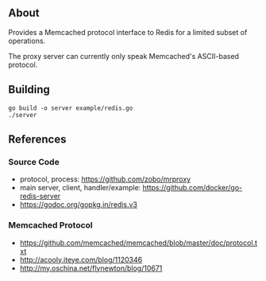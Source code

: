 ## About

Provides a Memcached protocol interface to Redis for a limited subset of operations.

The proxy server can currently only speak Memcached's ASCII-based protocol.

## Building

    go build -o server example/redis.go
    ./server

## References

### Source Code

- protocol, process: https://github.com/zobo/mrproxy
- main server, client, handler/example: https://github.com/docker/go-redis-server
- https://godoc.org/gopkg.in/redis.v3

### Memcached Protocol

- https://github.com/memcached/memcached/blob/master/doc/protocol.txt
- http://acooly.iteye.com/blog/1120346
- http://my.oschina.net/flynewton/blog/10671
